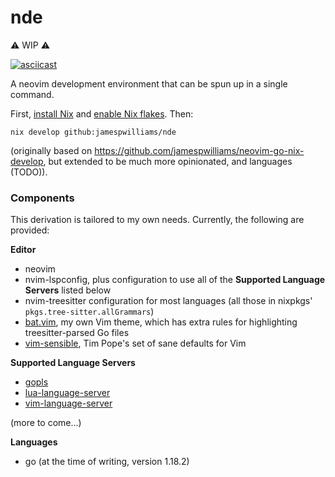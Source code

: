 # nde

⚠️ WIP ⚠️ 

[![asciicast](https://asciinema.org/a/498457.svg)](https://asciinema.org/a/498457)

A neovim development environment that can be spun up in a single command.

First,
[install Nix](https://nix.dev/tutorials/install-nix) and [enable Nix
flakes](https://nixos.wiki/wiki/Flakes#Installing_flakes). Then:

```
nix develop github:jamespwilliams/nde
```

(originally based on https://github.com/jamespwilliams/neovim-go-nix-develop,
but extended to be much more opinionated, and languages (TODO)).

### Components

This derivation is tailored to my own needs. Currently, the following are
provided:

**Editor**

* neovim
* nvim-lspconfig, plus configuration to use all of the **Supported Language
  Servers** listed below
* nvim-treesitter configuration for most languages (all those in nixpkgs'
  `pkgs.tree-sitter.allGrammars`)
* [bat.vim](https://github.com/jamespwilliams/bat.vim), my own Vim theme, which
  has extra rules for highlighting treesitter-parsed Go files
* [vim-sensible](https://github.com/tpope/vim-sensible), Tim Pope's set of sane
  defaults for Vim

**Supported Language Servers**

* [gopls](https://pkg.go.dev/golang.org/x/tools/gopls)
* [lua-language-server](https://github.com/sumneko/lua-language-server)
* [vim-language-server](https://github.com/iamcco/vim-language-server)

(more to come...)

**Languages**

* go (at the time of writing, version 1.18.2)
